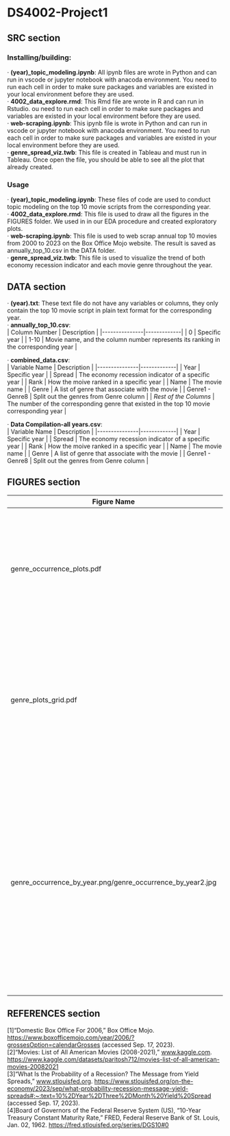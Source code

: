 # DS4002-Project1
## SRC section
### Installing/building:
· **(year)_topic_modeling.ipynb**: All ipynb files are wrote in Python and can run in vscode or jupyter notebook with anacoda environment. You need to run each cell in order to make sure packages and variables are existed in your local environment before they are used.  
· **4002_data_explore.rmd**: This Rmd file are wrote in R and can run in Rstudio. ou need to run each cell in order to make sure packages and variables are existed in your local environment before they are used.  
· **web-scraping.ipynb**: This ipynb file is wrote in Python and can run in vscode or jupyter notebook with anacoda environment. You need to run each cell in order to make sure packages and variables are existed in your local environment before they are used.  
· **genre_spread_viz.twb**: This file is created in Tableau and must run in Tableau. Once open the file, you should be able to see all the plot that already created.

### Usage
· **(year)_topic_modeling.ipynb**: These files of code are used to conduct topic modeling on the top 10 movie scripts from the corresponding year.  
· **4002_data_explore.rmd**: This file is used to draw all the figures in the FIGURES folder. We used in in our EDA procedure and created exploratory plots.  
· **web-scraping.ipynb**: This file is used to web scrap annual top 10 movies from 2000 to 2023 on the Box Office Mojo website. The result is saved as annually_top_10.csv in the DATA folder.  
· **genre_spread_viz.twb**: This file is used to visualize the trend of both economy recession indicator and each movie genre throughout the year.

## DATA section
· **(year).txt**: These text file do not have any variables or columns, they only contain the top 10 movie script in plain text format for the corresponding year.  
· **annually_top_10.csv**:  
| Column Number | Description |
|---------------|-------------|
|  0  |  Specific year  |
|  1-10  |  Movie name, and the column number represents its ranking in the corresponding year |  

· **combined_data.csv**:  
| Variable Name | Description |
|---------------|-------------|
| Year | Specific year |
| Spread | The economy recession indicator of a specific year |
| Rank | How the moive ranked in a specific year |
| Name | The movie name |
| Genre | A list of genre that associate with the movie |
| Genre1 - Genre8 | Split out the genres from Genre column |
| *Rest of the Columns* | The number of the corresponding genre that existed in the top 10 movie corresponding year |  

· **Data Compilation-all years.csv**:  
| Variable Name | Description |
|---------------|-------------|
| Year | Specific year |
| Spread | The economy recession indicator of a specific year |
| Rank | How the moive ranked in a specific year |
| Name | The movie name |
| Genre | A list of genre that associate with the movie |
| Genre1 - Genre8 | Split out the genres from Genre column |  



## FIGURES section
| Figure Name | Description | Takeaways |
|---------------|-------------|--------|
|genre_occurrence_plots.pdf| This file contains plots of how many time a certain genre appeared throughout the years. Each plot represent one unique genre.| Adventure and Action, and Sci-fi (after 2013) seem to be the highest-grossing movie genres throughout 2000-2023.|
|genre_plots_grid.pdf|This file contains plots of the distribution of genres within a certain year. Each plot represent one unique year.| After 2007, movies within the genre of Family appeared to rise. Genres related to Mystery, Musical, and Romance are stagnantly low.|
|genre_occurrence_by_year.png/genre_occurrence_by_year2.jpg| These two graphs are stacked bar graph that represent the distribution of genre within each year. Each bar is a unique year, and each color is a unique genre. These two plots are essentially the same, the only difference is the color palette that is being used.|According to the graph above, the majority of the movies released from 2000 to 2023 fell into the category of Action and Adventure.|  


## REFERENCES section
[1]“Domestic Box Office For 2006,” Box Office Mojo. https://www.boxofficemojo.com/year/2006/?grossesOption=calendarGrosses (accessed Sep. 17, 2023).  
[2]“Movies: List of All American Movies (2008-2021),” www.kaggle.com. https://www.kaggle.com/datasets/paritosh712/movies-list-of-all-american-movies-20082021  
[3]“What Is the Probability of a Recession? The Message from Yield Spreads,” www.stlouisfed.org. https://www.stlouisfed.org/on-the-economy/2023/sep/what-probability-recession-message-yield-spreads#:~:text=10%2DYear%2DThree%2DMonth%20Yield%20Spread (accessed Sep. 17, 2023).  
[4]Board of Governors of the Federal Reserve System (US), “10-Year Treasury Constant Maturity Rate,” FRED, Federal Reserve Bank of St. Louis, Jan. 02, 1962. https://fred.stlouisfed.org/series/DGS10#0

